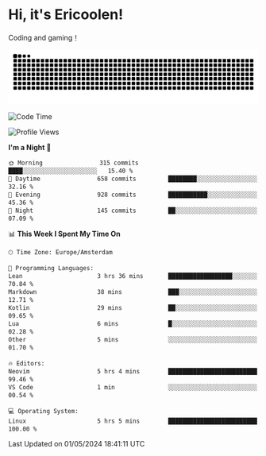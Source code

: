 # Hi, it's Ericoolen!
Coding and gaming！

<picture>
  <source media="(prefers-color-scheme: dark)" srcset="https://raw.githubusercontent.com/Eric-Song-Nop/Eric-Song-Nop/output/github-contribution-grid-snake-dark.svg">
  <source media="(prefers-color-scheme: light)" srcset="https://raw.githubusercontent.com/Eric-Song-Nop/Eric-Song-Nop/output/github-contribution-grid-snake.svg">
  <img alt="github contribution grid snake animation" src="https://raw.githubusercontent.com/Eric-Song-Nop/Eric-Song-Nop/output/github-contribution-grid-snake.svg">
</picture>

<!--START_SECTION:waka-->
![Code Time](http://img.shields.io/badge/Code%20Time-1%2C321%20hrs%2042%20mins-blue)

![Profile Views](http://img.shields.io/badge/Profile%20Views-19-blue)

**I'm a Night 🦉** 

```text
🌞 Morning                315 commits         ████░░░░░░░░░░░░░░░░░░░░░   15.40 % 
🌆 Daytime                658 commits         ████████░░░░░░░░░░░░░░░░░   32.16 % 
🌃 Evening                928 commits         ███████████░░░░░░░░░░░░░░   45.36 % 
🌙 Night                  145 commits         ██░░░░░░░░░░░░░░░░░░░░░░░   07.09 % 
```


📊 **This Week I Spent My Time On** 

```text
🕑︎ Time Zone: Europe/Amsterdam

💬 Programming Languages: 
Lean                     3 hrs 36 mins       ██████████████████░░░░░░░   70.84 % 
Markdown                 38 mins             ███░░░░░░░░░░░░░░░░░░░░░░   12.71 % 
Kotlin                   29 mins             ██░░░░░░░░░░░░░░░░░░░░░░░   09.65 % 
Lua                      6 mins              █░░░░░░░░░░░░░░░░░░░░░░░░   02.28 % 
Other                    5 mins              ░░░░░░░░░░░░░░░░░░░░░░░░░   01.70 % 

🔥 Editors: 
Neovim                   5 hrs 4 mins        █████████████████████████   99.46 % 
VS Code                  1 min               ░░░░░░░░░░░░░░░░░░░░░░░░░   00.54 % 

💻 Operating System: 
Linux                    5 hrs 5 mins        █████████████████████████   100.00 % 
```


 Last Updated on 01/05/2024 18:41:11 UTC
<!--END_SECTION:waka-->
